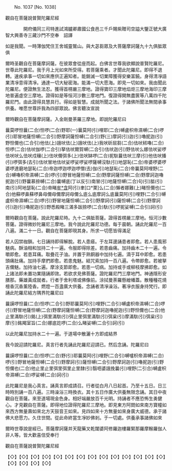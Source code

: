 ﻿　　No. 1037 [No. 1038]

觀自在菩薩說普賢陀羅尼經

　　　　開府儀同三司特進試鴻臚卿肅國公食邑三千戶賜紫贈司空謚大鑒正號大廣智大興善寺三藏沙門不空奉　詔譯


如是我聞。一時薄伽梵住王舍城靈鷲山。與大苾芻眾及大菩薩摩訶薩九十九俱胝眾俱

爾時圣觀自在菩薩摩訶薩。在彼眾會從座而起。白佛言世尊我欲顯說普賢陀羅尼。世尊此陀羅尼。我于月上光如來所受得。若菩薩乘者。才聞此陀羅尼。即得不退轉。速疾承事一切如來應供正遍知者。能銷滅一切業障獲得安樂富饒。身得清凈語業清凈意得清凈。通達一切大秘密海。能滿一切大愿海。即見一切如來。我由聞此陀羅尼。便證無生法忍。獲得首楞嚴三摩地。證得寶印三摩地焰炬三摩地海印三摩地普遍虛空三摩地。證得如是等恒河沙數三摩地門。復證得開無盡篋等八萬四千陀羅尼門。由此證得具慧具行。得如是智慧。成就所聞之法。于諸佛所聞法無間承事供養。唯愿世尊許我為四部眾說。佛言聽汝宣說

爾時觀自在菩薩摩訶薩。入金剛曼荼羅三摩地。即說陀羅尼曰

曩莫啰怛曩(二合)怛啰(二合)野耶(一)曩莫阿(引)哩耶(二合)嚩盧枳帝濕嚩(二合)啰(引)耶冒地薩怛嚩(二合引)野摩訶薩怛嚩(二合引)野(三)摩訶(引)迦(引)嚕抳迦(引)野怛儞也(二合引)他佉(上)誐吠佉(上)誐吠佉(上)我吠斫屈芻(二合)佉吠秫嚕(二合)怛啰(二合)佉吠伽啰(二合引)拏佉吠爾賀嚩(二合引)佉吠迦(引)野佉吠么娜佉吠娑啰佉吠吠么佉吠戍穰(上)佉吠儞弭多(上)佉吠缽啰(二合)抳馱曩佉吠三摩(引)他佉吠播(引)啰弭多(去引)佉吠冒地佉吠娑啰娑啰娑啰薩嚩沒馱(引)地瑟恥(二合)帝婆啰婆啰婆啰達磨地瑟恥(二合)帝迦啰迦啰迦啰僧(去)伽(引)地瑟恥(二合)帝曩莫阿哩野(二合)嚩嚕枳帝濕嚩(二合)啰(引)野冒地薩怛嚩(二合)野摩訶薩怛嚩(二合)野摩訶迦嚕抳迦(引)野曩慕捺嚩(二合)曩嚩底(丁以反引)南冒(引)地薩怛嚩(二合)句(引)胝(引)南(引)阿地瑟恥(二合)帝睹[牟*含](引)阿(引)聿[口*栗]么(二合)懶者娜難(上)睹怛儞也(二合)他蘇啰鼻蘇啰鼻母儞母儞摩訶母儞么底么底摩訶么底曩莫阿(引)哩野(二合引)嚩盧枳帝濕嚩(二合)啰(引)野冒地薩怛嚩(二合引)野摩訶(引)薩怛嚩(二合引)野摩訶(引)迦(引)嚕抳迦(引)野悉殿睹三滿多跋捺啰(二合)馱(引)啰抳娑嚩(二合引)訶(引)

爾時觀自在菩薩。說此陀羅尼時。九十二俱胝菩薩。證得首楞嚴三摩地。恒河沙數菩薩。證得微妙陀羅尼三摩地。我今說此陀羅尼功德。每于晨朝。誦此陀羅尼一百八遍。滿二十一日。觀自在菩薩即現其身。所求一切愿皆得滿足

若人囚禁枷鎖。七日誦持即得解脫。若人患瘧。于左耳邊誦患者即愈。若人患風邪魅病。酥油相和加持二十一遍。令服即得除差。若患齒痛。加持齒木二十一遍。令嚼即愈。若患耳痛。取疊花子油。并置于熟銅器中加持七遍。滴于耳中即愈。若患頭痛肚痛。加持手摩捫即愈。若患鬼魅。結咒索加持一百八遍。令帶即愈。若被拏吉儞魅。加持油七遍。摩涂支節即愈。若患一切病。加持或手或柳枝摩拂即愈。如上諸法即未置功業隨誦即效。若欲求見佛菩薩。證陀羅尼門三摩地門。神通隱形安膳那。藥雄黃成就者。行者于舍利塔或佛像前。涂拭曼荼羅懸繒幡蓋。散種種花燒檀香沉香薰陸香。燃燈一百盞廣大供養。念誦者清凈澡浴。著凈衣服身持梵行。即誦此陀羅尼結方隅界陀羅尼曰

曩謨啰怛曩(二合)怛啰(二合引)野耶曩莫阿(引)哩野(二合引)嚩盧枳帝濕嚩(二合)啰(引)野冒地薩怛嚩(二合)野摩訶薩怛嚩(二合)野摩訶迦嚕抳迦(引)野怛儞也(二合)他止里滿馱(引)銘(上)弭里滿馱(引)弭止里弭里滿馱(引)弭枲(引)摩滿馱(引)弭枲(引)摩(引)銘羯室旨(二合)娜底訖啰(二合)么睹娑嚩(二合引)訶(引)

以此陀羅尼加持水二十一遍。于道場中散灑十方即成結界

我今說迎請陀羅尼。真言行者先誦此陀羅尼迎請已。然后念誦。陀羅尼曰

曩謨啰怛曩(二合)怛啰(二合)野(引)耶曩莫阿(引)哩野(二合引)嚩嚧枳帝濕嚩(二合)啰(引)野冒地薩怛嚩(二合引)野摩訶(引)薩怛嚩(二合引)野摩訶迦(引)嚕抳迦(引)野怛儞也(二合)他止里止里弭里弭里止里隸(引)翳呬婆誐挽曩(引)哩野(二引合)嚩盧枳帝濕嚩(二合)啰娑嚩(二合)訶(引)

此陀羅尼是我心真言。誦真言即成請召。行者從白月八日起首。乃至十五日。日三時時別誦一百八遍。三時澡浴三時換衣。其十五日作廣大供養無限念誦。其日中夜觀自在菩薩。來至道場現金色身。相好端嚴放百千光明。持誦者不應恐怖生勇健心。才見觀自在菩薩。即得地位證得陀羅尼三摩地。即見東方阿閦如來南方寶幢如來西方無量壽如來北方天鼓音王如來。見四如來十方無量如來身廣大威德。承于諸佛大悲愿力。久住世間。從此命終當生凈妙佛剎。于一切處。供養承事諸佛如來

爾時世尊說是經已。菩薩摩訶薩并天龍藥叉乾闥婆阿修羅迦樓羅緊那羅摩睺羅伽人非人等。皆大歡喜信受奉行

觀自在菩薩說普賢陀羅尼經

【◇】【◇】【◇】【◇】【◇】【◇】【◇】【◇】【◇】【◇】【◇】【◇】【◇】【◇】【◇】【◇】【◇】【◇】

